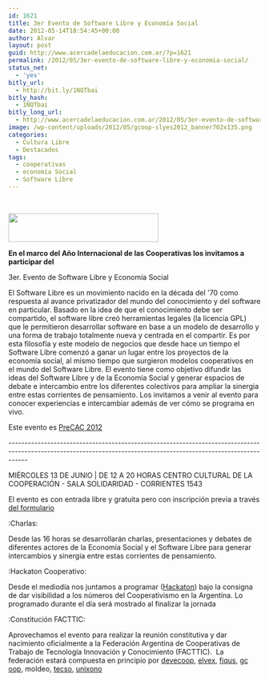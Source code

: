 ```yaml
---
id: 1621
title: 3er Evento de Software Libre y Economía Social
date: 2012-05-14T18:54:45+00:00
author: Alvar
layout: post
guid: http://www.acercadelaeducacion.com.ar/?p=1621
permalink: /2012/05/3er-evento-de-software-libre-y-economia-social/
status_net:
  - 'yes'
bitly_url:
  - http://bit.ly/1NQTbai
bitly_hash:
  - 1NQTbai
bitly_long_url:
  - http://www.acercadelaeducacion.com.ar/2012/05/3er-evento-de-software-libre-y-economia-social/
image: /wp-content/uploads/2012/05/gcoop-slyes2012_banner702x135.png
categories:
  - Cultura Libre
  - Destacados
tags:
  - cooperativas
  - economía Social
  - Software Libre
---
```

&nbsp;

<a href="http://www.acercadelaeducacion.com.ar/wp-content/uploads/2012/05/gcoop-slyes2012_banner702x135.png"><img class="aligncenter size-medium wp-image-1624" title="gcoop-slyes2012_banner702x135" src="http://www.acercadelaeducacion.com.ar/wp-content/uploads/2012/05/gcoop-slyes2012_banner702x135-300x57.png" alt="" width="300" height="57" /></a>

<strong>En el marco del Año Internacional de las Cooperativas los invitamos a participar del</strong>

3er. Evento de Software Libre y Economía Social

El Software Libre es un movimiento nacido en la década del '70 como respuesta al avance privatizador del mundo del conocimiento y del software en particular. Basado en la idea de que el conocimiento debe ser compartido, el software libre creó herramientas legales (la licencia GPL) que le permitieron desarrollar software en base a un modelo de desarrollo y una forma de trabajo totalmente nueva y centrada en el compartir. Es por esta filosofía y este modelo de negocios que desde hace un tiempo el Software Libre comenzó a ganar un lugar entre los proyectos de la economía social, al mismo tiempo que surgieron modelos cooperativos en el mundo del Software Libre. El evento tiene como objetivo difundir las ideas del Software Libre y de la Economía Social y generar espacios de debate e intercambio entre los diferentes colectivos para ampliar la sinergia entre estas corrientes de pensamiento.
Los invitamos a venir al evento para conocer experiencias e intercambiar además de ver cómo se programa en vivo.

Este evento es <a href="http://cooperar.coop/web/content/congreso-argentino-de-las-cooperativas-2012" target="_blank">PreCAC 2012</a>

------------------------------<wbr>------------------------------<wbr>------------------------------<wbr>------------------------------<wbr>------------------------------<wbr>------------</wbr></wbr></wbr></wbr></wbr>

MIÉRCOLES 13 DE JUNIO | DE 12 A 20 HORAS
CENTRO CULTURAL DE LA COOPERACIÓN - SALA SOLIDARIDAD - CORRIENTES 1543

El evento es con entrada libre y gratuita pero con inscripción previa a través <a href="http://www.gcoop.coop/sles-2012-inscripcion" target="_blank">del formulario</a>

:Charlas:

Desde las 16 horas se desarrollarán charlas, presentaciones y debates de diferentes actores de la Economía Social y el Software Libre para generar  intercambios y sinergia entre estas corrientes de pensamiento.

:Hackaton Cooperativo:

Desde el mediodía nos juntamos a programar (<a href="http://es.wikipedia.org/wiki/Hackathon" target="_blank">Hackaton</a>) bajo la consigna de dar visibilidad a los números del Cooperativismo en la Argentina. Lo programado durante el día será mostrado al finalizar la jornada

:Constitución FACTTIC:

Aprovechamos el evento para realizar la reunión constitutiva y dar nacimiento oficialmente a la Federación Argentina de Cooperativas de Trabajo de Tecnología Innovación y Conocimiento (FACTTIC).  La federación estará compuesta en principio por <a href="http://www.devecoop.com/" target="_blank">devecoop</a>, <a href="http://www.elvex.org.ar/nuevo/" target="_blank">elvex</a>, <a href="http://www.fiqus.com/" target="_blank">fiqus</a>, <a href="http://www.gcoop.coop/" target="_blank">gc<wbr>oop</wbr></a>, moldeo, <a href="http://www.tecso.coop/" target="_blank">tecso</a>, <a href="http://unixono.com.ar/" target="_blank">unixono</a>

&nbsp;